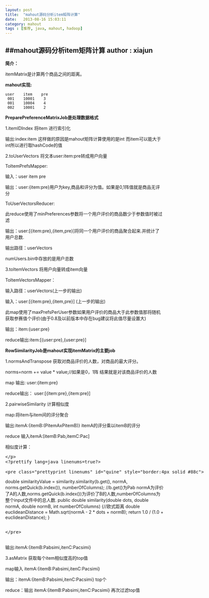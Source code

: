 ```yaml
---
layout: post
title:  "mahout源码分析item矩阵计算"
date:   2013-08-16 15:03:11
category: mahout
tags : [推荐, java, mahout, hadoop]
---
```

##mahout源码分析item矩阵计算
**author : xiajun**
-
**简介：**

itemMatrix是计算两个商品之间的距离。

**mahout实现:**

	user	item	pre
	 001	10001    3
	 001	10004	 4
	 002	10001	 2

**PreparePreferenceMatrixJob是处理数据格式**

1.itemIDIndex 将item 进行索引化

输出:index:item  这样做的原因是mahout矩阵计算使用的是int 而item可以能大于int所以进行取hashCode的值

2.toUserVectors 将文本user:item:pre转成用户向量

ToItemPrefsMapper:

输入：user  item pre

输出：user:{item:pre}用户为key,商品和评分为值。如果是0,1阵值就是商品无评分

ToUserVectorsReducer:

此reduce使用了minPreferences参数将一个用户评价的商品数少于参数值时被过滤

输出：user:[{item:pre},{item,pre}]将同一个用户评价的商品聚合起来.并统计了用户总数.

输出路径：userVectors

numUsers.bin中存放的是用户总数

3.toItemVectors 将用户向量转成item向量

ToItemVectorsMapper：

输入路径：userVectors(上一步的输出)

输入：user:[{item:pre},{item,pre}] (上一步的输出)

此map使用了maxPrefsPerUser参数如果用户评价的商品大于此参数值那将随机获取参赛值个评价(由于0.8及以前版本中存在bug建议将此值尽量设置大)

输出：item:{user:pre}

reduce输出:item:[{user:pre},{user:pre}]


**RowSimilarityJob是mahout实现itemMatrix的主要job**

1.normsAndTranspose 获取对商品评价的人数，对商品的最大评分。

norms=norm += value * value;//如果是0，1阵 结果就是对该商品评价的人数

map 输出: user:{item:pre}

reduce输出： user:[{item:pre},{item:pre}]

2.pairwiseSimilarity 计算相似度

map:将item与item间的评分聚合

输出:itemA:{itemB:(PitemAxPitemB)} itemA的评分乘以itemB的评分

reduce 输入itemA:[itemB:Pab,itemC:Pac]

相似度计算：
<xmp>
<?prettify lang=java linenums=true?>
<pre class="prettyprint linenums" id="quine" style="border:4px solid #88c">
</xmp>
double similarityValue = similarity.similarity(b.get(), normA, norms.getQuick(b.index()), numberOfColumns);
//b.get()为Pab normA为评价了A的人数,norms.getQuick(b.index())为评价了B的人数,numberOfColumns为整个input文件中的总人数.
	
public double similarity(double dots, double normA, double normB, int numberOfColumns) {//欧式距离
   double euclideanDistance = Math.sqrt(normA - 2 * dots + normB);
   return 1.0 / (1.0 + euclideanDistance);
}
<xmp>
</pre>
</xmp>
输出:itemA:{itemB:Pabsimi,itenC:Pacsimi}

3.asMatrix 获取每个item相似度高的top值

map输入 itemA:{itemB:Pabsimi,itenC:Pacsimi}

输出：itemA:{itemB:Pabsimi,itenC:Pacsimi} top个

reduce：输出 itemA:{itemB:Pabsimi,itenC:Pacsimi}  再次过滤top值
